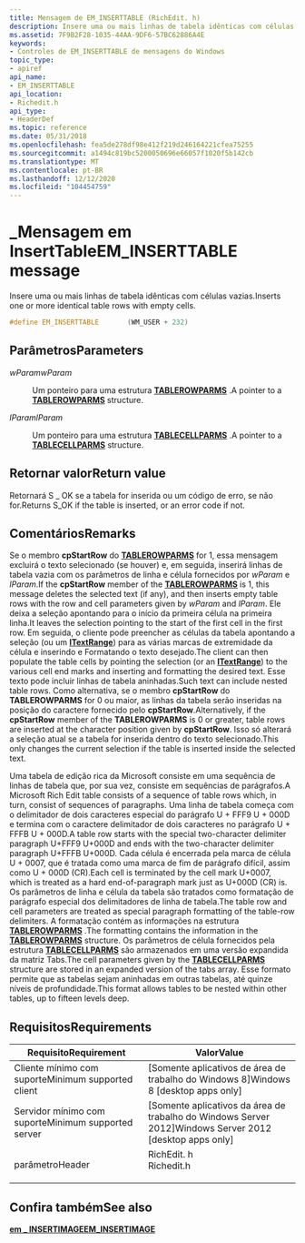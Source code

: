 ```yaml
---
title: Mensagem de EM_INSERTTABLE (RichEdit. h)
description: Insere uma ou mais linhas de tabela idênticas com células vazias.
ms.assetid: 7F9B2F28-1035-44AA-9DF6-57BC62886A4E
keywords:
- Controles de EM_INSERTTABLE de mensagens do Windows
topic_type:
- apiref
api_name:
- EM_INSERTTABLE
api_location:
- Richedit.h
api_type:
- HeaderDef
ms.topic: reference
ms.date: 05/31/2018
ms.openlocfilehash: fea5de278df98e412f219d246164221cfea75255
ms.sourcegitcommit: a1494c819bc5200050696e66057f1020f5b142cb
ms.translationtype: MT
ms.contentlocale: pt-BR
ms.lasthandoff: 12/12/2020
ms.locfileid: "104454759"
---
```

# <a name="em_inserttable-message"></a><span data-ttu-id="aa59d-104">\_Mensagem em InsertTable</span><span class="sxs-lookup"><span data-stu-id="aa59d-104">EM\_INSERTTABLE message</span></span>

<span data-ttu-id="aa59d-105">Insere uma ou mais linhas de tabela idênticas com células vazias.</span><span class="sxs-lookup"><span data-stu-id="aa59d-105">Inserts one or more identical table rows with empty cells.</span></span>


```C++
#define EM_INSERTTABLE       (WM_USER + 232)
```



## <a name="parameters"></a><span data-ttu-id="aa59d-106">Parâmetros</span><span class="sxs-lookup"><span data-stu-id="aa59d-106">Parameters</span></span>

<dl> <dt>

<span data-ttu-id="aa59d-107">*wParam*</span><span class="sxs-lookup"><span data-stu-id="aa59d-107">*wParam*</span></span> 
</dt> <dd>

<span data-ttu-id="aa59d-108">Um ponteiro para uma estrutura [**TABLEROWPARMS**](/windows/desktop/api/Richedit/ns-richedit-tablerowparms) .</span><span class="sxs-lookup"><span data-stu-id="aa59d-108">A pointer to a [**TABLEROWPARMS**](/windows/desktop/api/Richedit/ns-richedit-tablerowparms) structure.</span></span>

</dd> <dt>

<span data-ttu-id="aa59d-109">*lParam*</span><span class="sxs-lookup"><span data-stu-id="aa59d-109">*lParam*</span></span> 
</dt> <dd>

<span data-ttu-id="aa59d-110">Um ponteiro para uma estrutura [**TABLECELLPARMS**](/windows/desktop/api/Richedit/ns-richedit-tablecellparms) .</span><span class="sxs-lookup"><span data-stu-id="aa59d-110">A pointer to a [**TABLECELLPARMS**](/windows/desktop/api/Richedit/ns-richedit-tablecellparms) structure.</span></span>

</dd> </dl>

## <a name="return-value"></a><span data-ttu-id="aa59d-111">Retornar valor</span><span class="sxs-lookup"><span data-stu-id="aa59d-111">Return value</span></span>

<span data-ttu-id="aa59d-112">Retornará S \_ OK se a tabela for inserida ou um código de erro, se não for.</span><span class="sxs-lookup"><span data-stu-id="aa59d-112">Returns S\_OK if the table is inserted, or an error code if not.</span></span>

## <a name="remarks"></a><span data-ttu-id="aa59d-113">Comentários</span><span class="sxs-lookup"><span data-stu-id="aa59d-113">Remarks</span></span>

<span data-ttu-id="aa59d-114">Se o membro **cpStartRow** do [**TABLEROWPARMS**](/windows/desktop/api/Richedit/ns-richedit-tablerowparms) for 1, essa mensagem excluirá o texto selecionado (se houver) e, em seguida, inserirá linhas de tabela vazia com os parâmetros de linha e célula fornecidos por *wParam* e *lParam*.</span><span class="sxs-lookup"><span data-stu-id="aa59d-114">If the **cpStartRow** member of the [**TABLEROWPARMS**](/windows/desktop/api/Richedit/ns-richedit-tablerowparms) is  1, this message deletes the selected text (if any), and then inserts empty table rows with the row and cell parameters given by *wParam* and *lParam*.</span></span> <span data-ttu-id="aa59d-115">Ele deixa a seleção apontando para o início da primeira célula na primeira linha.</span><span class="sxs-lookup"><span data-stu-id="aa59d-115">It leaves the selection pointing to the start of the first cell in the first row.</span></span> <span data-ttu-id="aa59d-116">Em seguida, o cliente pode preencher as células da tabela apontando a seleção (ou um [**ITextRange**](/windows/desktop/api/Tom/nn-tom-itextrange)) para as várias marcas de extremidade da célula e inserindo e Formatando o texto desejado.</span><span class="sxs-lookup"><span data-stu-id="aa59d-116">The client can then populate the table cells by pointing the selection (or an [**ITextRange**](/windows/desktop/api/Tom/nn-tom-itextrange)) to the various cell end marks and inserting and formatting the desired text.</span></span> <span data-ttu-id="aa59d-117">Esse texto pode incluir linhas de tabela aninhadas.</span><span class="sxs-lookup"><span data-stu-id="aa59d-117">Such text can include nested table rows.</span></span> <span data-ttu-id="aa59d-118">Como alternativa, se o membro **cpStartRow** do **TABLEROWPARMS** for 0 ou maior, as linhas da tabela serão inseridas na posição do caractere fornecido pelo **cpStartRow**.</span><span class="sxs-lookup"><span data-stu-id="aa59d-118">Alternatively, if the **cpStartRow** member of the **TABLEROWPARMS** is 0 or greater, table rows are inserted at the character position given by **cpStartRow**.</span></span> <span data-ttu-id="aa59d-119">Isso só alterará a seleção atual se a tabela for inserida dentro do texto selecionado.</span><span class="sxs-lookup"><span data-stu-id="aa59d-119">This only changes the current selection if the table is inserted inside the selected text.</span></span>

<span data-ttu-id="aa59d-120">Uma tabela de edição rica da Microsoft consiste em uma sequência de linhas de tabela que, por sua vez, consiste em sequências de parágrafos.</span><span class="sxs-lookup"><span data-stu-id="aa59d-120">A Microsoft Rich Edit table consists of a sequence of table rows which, in turn, consist of sequences of paragraphs.</span></span> <span data-ttu-id="aa59d-121">Uma linha de tabela começa com o delimitador de dois caracteres especial do parágrafo U + FFF9 U + 000D e termina com o caractere delimitador de dois caracteres no parágrafo U + FFFB U + 000D.</span><span class="sxs-lookup"><span data-stu-id="aa59d-121">A table row starts with the special two-character delimiter paragraph U+FFF9 U+000D and ends with the two-character delimiter paragraph U+FFFB U+000D.</span></span> <span data-ttu-id="aa59d-122">Cada célula é encerrada pela marca de célula U + 0007, que é tratada como uma marca de fim de parágrafo difícil, assim como U + 000D (CR).</span><span class="sxs-lookup"><span data-stu-id="aa59d-122">Each cell is terminated by the cell mark U+0007, which is treated as a hard end-of-paragraph mark just as U+000D (CR) is.</span></span> <span data-ttu-id="aa59d-123">Os parâmetros de linha e célula da tabela são tratados como formatação de parágrafo especial dos delimitadores de linha de tabela.</span><span class="sxs-lookup"><span data-stu-id="aa59d-123">The table row and cell parameters are treated as special paragraph formatting of the table-row delimiters.</span></span> <span data-ttu-id="aa59d-124">A formatação contém as informações na estrutura [**TABLEROWPARMS**](/windows/desktop/api/Richedit/ns-richedit-tablerowparms) .</span><span class="sxs-lookup"><span data-stu-id="aa59d-124">The formatting contains the information in the [**TABLEROWPARMS**](/windows/desktop/api/Richedit/ns-richedit-tablerowparms) structure.</span></span> <span data-ttu-id="aa59d-125">Os parâmetros de célula fornecidos pela estrutura [**TABLECELLPARMS**](/windows/desktop/api/Richedit/ns-richedit-tablecellparms) são armazenados em uma versão expandida da matriz Tabs.</span><span class="sxs-lookup"><span data-stu-id="aa59d-125">The cell parameters given by the [**TABLECELLPARMS**](/windows/desktop/api/Richedit/ns-richedit-tablecellparms) structure are stored in an expanded version of the tabs array.</span></span> <span data-ttu-id="aa59d-126">Esse formato permite que as tabelas sejam aninhadas em outras tabelas, até quinze níveis de profundidade.</span><span class="sxs-lookup"><span data-stu-id="aa59d-126">This format allows tables to be nested within other tables, up to fifteen levels deep.</span></span>

## <a name="requirements"></a><span data-ttu-id="aa59d-127">Requisitos</span><span class="sxs-lookup"><span data-stu-id="aa59d-127">Requirements</span></span>



| <span data-ttu-id="aa59d-128">Requisito</span><span class="sxs-lookup"><span data-stu-id="aa59d-128">Requirement</span></span> | <span data-ttu-id="aa59d-129">Valor</span><span class="sxs-lookup"><span data-stu-id="aa59d-129">Value</span></span> |
|-------------------------------------|---------------------------------------------------------------------------------------|
| <span data-ttu-id="aa59d-130">Cliente mínimo com suporte</span><span class="sxs-lookup"><span data-stu-id="aa59d-130">Minimum supported client</span></span><br/> | <span data-ttu-id="aa59d-131">\[Somente aplicativos de área de trabalho do Windows 8\]</span><span class="sxs-lookup"><span data-stu-id="aa59d-131">Windows 8 \[desktop apps only\]</span></span><br/>                                            |
| <span data-ttu-id="aa59d-132">Servidor mínimo com suporte</span><span class="sxs-lookup"><span data-stu-id="aa59d-132">Minimum supported server</span></span><br/> | <span data-ttu-id="aa59d-133">\[Somente aplicativos da área de trabalho do Windows Server 2012\]</span><span class="sxs-lookup"><span data-stu-id="aa59d-133">Windows Server 2012 \[desktop apps only\]</span></span><br/>                                  |
| <span data-ttu-id="aa59d-134">parâmetro</span><span class="sxs-lookup"><span data-stu-id="aa59d-134">Header</span></span><br/>                   | <dl> <span data-ttu-id="aa59d-135"><dt>RichEdit. h</dt></span><span class="sxs-lookup"><span data-stu-id="aa59d-135"><dt>Richedit.h</dt></span></span> </dl> |



## <a name="see-also"></a><span data-ttu-id="aa59d-136">Confira também</span><span class="sxs-lookup"><span data-stu-id="aa59d-136">See also</span></span>

<dl> <dt>

[<span data-ttu-id="aa59d-137">**em \_ INSERTIMAGE**</span><span class="sxs-lookup"><span data-stu-id="aa59d-137">**EM\_INSERTIMAGE**</span></span>](em-insertimage.md)
</dt> </dl>

 

 





